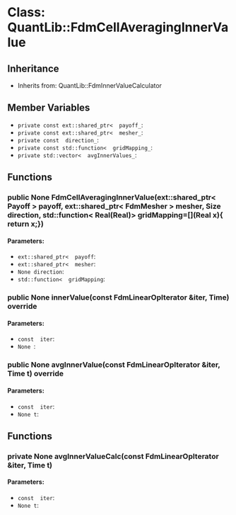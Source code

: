 # Class: QuantLib::FdmCellAveragingInnerValue

## Inheritance
- Inherits from: QuantLib::FdmInnerValueCalculator

## Member Variables
- `private const ext::shared_ptr<  payoff_`: 
- `private const ext::shared_ptr<  mesher_`: 
- `private const  direction_`: 
- `private const std::function<  gridMapping_`: 
- `private std::vector<  avgInnerValues_`: 

## Functions
### public None FdmCellAveragingInnerValue(ext::shared_ptr< Payoff > payoff, ext::shared_ptr< FdmMesher > mesher, Size direction, std::function< Real(Real)> gridMapping=[](Real x){ return x;})

#### Parameters:
- `ext::shared_ptr<  payoff`: 
- `ext::shared_ptr<  mesher`: 
- `None direction`: 
- `std::function<  gridMapping`: 

### public None innerValue(const FdmLinearOpIterator &iter, Time) override

#### Parameters:
- `const  iter`: 
- `None `: 

### public None avgInnerValue(const FdmLinearOpIterator &iter, Time t) override

#### Parameters:
- `const  iter`: 
- `None t`: 

## Functions
### private None avgInnerValueCalc(const FdmLinearOpIterator &iter, Time t)

#### Parameters:
- `const  iter`: 
- `None t`: 

